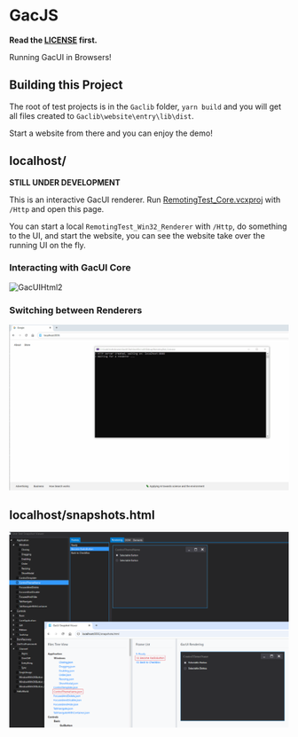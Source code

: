 # GacJS

**Read the [LICENSE](https://github.com/vczh-libraries/GacJS/blob/master/LICENSE.md) first.**

Running GacUI in Browsers!

## Building this Project

The root of test projects is in the `Gaclib` folder,
`yarn build` and you will get all files created to `Gaclib\website\entry\lib\dist`.

Start a website from there and you can enjoy the demo!

## localhost/

**STILL UNDER DEVELOPMENT**

This is an interactive GacUI renderer.
Run [RemotingTest_Core.vcxproj](https://github.com/vczh-libraries/GacUI/tree/master/Test/GacUISrc/RemotingTest_Core) with `/Http` and open this page.

You can start a local `RemotingTest_Win32_Renderer` with `/Http`, do something to the UI, and start the website, you can see the website take over the running UI on the fly.

### Interacting with GacUI Core

![GacUIHtml2](GacUIHtml1.gif)

### Switching between Renderers

![GacUIHtml2](GacUIHtml2.gif)

## localhost/snapshots.html

![SnapshotViewer](SnapshotViewer.png)

